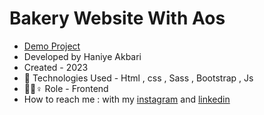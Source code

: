 # Bakery Website With Aos 


- [Demo Project](https://raw.githack.com/HaniyeAkbari/Bakery/main/index.html)
- Developed by Haniye Akbari
- Created - 2023
- 🤖 Technologies Used - Html , css , Sass , Bootstrap , Js
- 🤖🤖♀️ Role - Frontend
- How to reach me : with my 
[instagram](https://https://instagram.com/front.by.h?igshid=ZGUzMzM3NWJiOQ==) and 
[linkedin](www.linkedin.com/in/haniye-akbari)
 

